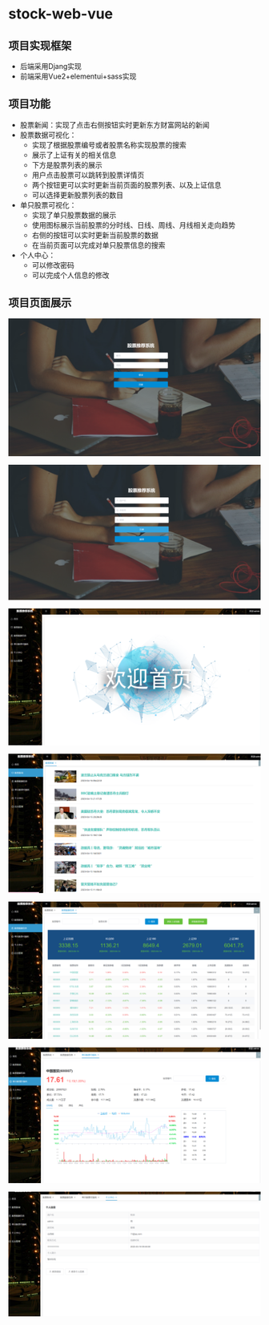 # stock-web-vue

## 项目实现框架

- 后端采用Djang实现
- 前端采用Vue2+elementui+sass实现

## 项目功能

- 股票新闻：实现了点击右侧按钮实时更新东方财富网站的新闻
- 股票数据可视化：
  - 实现了根据股票编号或者股票名称实现股票的搜索
  - 展示了上证有关的相关信息
  - 下方是股票列表的展示
  - 用户点击股票可以跳转到股票详情页
  - 两个按钮更可以实时更新当前页面的股票列表、以及上证信息
  - 可以选择更新股票列表的数目
- 单只股票可视化：
  - 实现了单只股票数据的展示
  - 使用图标展示当前股票的分时线、日线、周线、月线相关走向趋势
  - 右侧的按钮可以实时更新当前股票的数据
  - 在当前页面可以完成对单只股票信息的搜索
- 个人中心：
  - 可以修改密码
  - 可以完成个人信息的修改

## 项目页面展示

![](.\readme-images\login.png)

![](.\readme-images\register.png)

![](.\readme-images\main.png)

![](.\readme-images\news.png)

![](.\readme-images\stockList.png)

![](.\readme-images\singleStock.png)

![](.\readme-images\userInformation.png)

